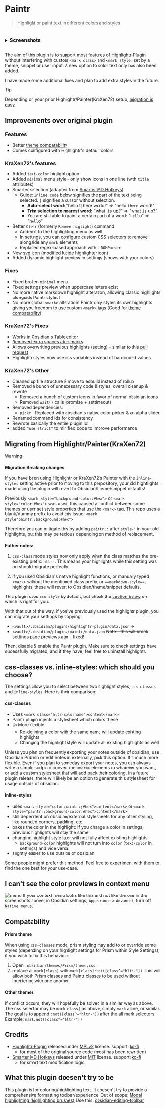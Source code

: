 # Paintr

> Highlight or paint text in different colors and styles

<details>
<summary><h3 style="display:inline-block">Screenshots</h3></summary>

![minimal-menu](./screens/minimal-menu.png)
![normal-menu](./screens/menu-normal.png)
![commands](./screens/commands.png)
</details>

The aim of this plugin is to support most features of [Highlightr-Plugin](https://github.com/chetachiezikeuzor/Highlightr-Plugin) without interfering with custom `<mark class>` and `<mark style>` set by a theme, snippet or user input. A new option to color text only has also been added.

I have made some additional fixes and plan to add extra styles in the future.

> [!TIP]
> Depending on your prior Highlightr/Painter(KraXen72) setup, [migration is easy](#migrating-from-highlightrpainterkraxen72)

## Improvements over original plugin
### Features
- Better [theme compatability](#compatability)
- Comes configured with Highlightr's default colors
### KraXen72's features
- Added `text-color` higlight option
- Added `minimal` menu style - only show icons in one line (with `title` attributes)
- Smarter selection (adapted from [Smarter MD Hotkeys](https://github.com/chrisgrieser/obsidian-smarter-md-hotkeys))
  - Guide: `Inline code` below signifies the part of the text being selected. `|` signifies a cursor without selection.
    - **Auto-select word:** "hello t`|`here world!" => "hello `there` world!"
    - **Trim selection to nearest word:** "what` is` up?" => "what `is` up?"
    - You are still able to paint a certain part of a word: "h`ell`o" => "h`ell`o"
- Better `Clear` (formerly `Remove higlight`) command
  - Added it to the highlighting menu as well	
  - In settings, you can configure custom CSS selectors to remove alongside any `mark` elements
  - Replaced regex-based approach with a `DOMParser`
- New svg icon (modified lucide highlighter icon)
- Added dynamic highlight preview in settings (shows with your colors)

### Fixes
- Fixed broken `minimal` menu
- Fixed settings preview when uppercase letters exist
- No more native markdown highlight alteration, allowing classic highlights alongside Paintr styles!
- No more global `<mark>` alteration! Paintr only styles its own highlights giving you freedom to use custom `<mark>` tags (Good for [theme compatability](#compatability))
### KraXen72's Fixes
- [Works in Obsidian's Table editor](https://github.com/chetachiezikeuzor/Highlightr-Plugin/issues/90)
- [Removed extra spaces after marks](https://github.com/chetachiezikeuzor/Highlightr-Plugin/pull/40)
- Allows overwriting previous highlights (setting) - similar to this [pull request](https://github.com/chetachiezikeuzor/Highlightr-Plugin/pull/63)
- Highlightr styles now use css variables instead of hardcoded values

### KraXen72's Other
- Cleaned up file structure & move to esbuild instead of rollup
- Removed a bunch of unnecessary code & styles, overall cleanup & rewrite
  - Removed a bunch of custom icons in favor of normal obsidian icons	
  - Removed `wait()` calls (promise + settimeout)	
- Removed dependencies:
  - `pickr` - Replaced with obsidian's native color picker & an alpha slider
- Renamed command ids for consistency
- Rewrote basically the entire plugin lol
- added `"use strict"` to minified code to improve performance

## Migrating from Highlightr/Painter(KraXen72)
> [!WARNING]
> #### Migration Breaking changes
> If you have been using Highlightr or KraXen72's Painter with the `inline-styles` setting active prior to moving to this prepository, your old hightlights made using the plugin will revert to Obsidian/theme/snippet defaults!
>
> Previously `<mark style="background-color:#hex">` or `<mark style="color:#hex">` was used, this caused a conflict between some themes or user set style properties that use the `<mark>` tag.
> This repo uses a blank/dummy prefix to avoid this issue: `<mark style"paintr:;background:#hex">`
>
> Therefore you can mitigate this by adding `paintr;:` after `style="` in your old highlights, but this may be tedious depending on method of replacement.
>
> #### Futher notes:
> 1. `css-class` mode styles now only apply when the class matches the pre-existing prefix: `hltr-`. 
> This means your highlights while this setting was on should migrate perfectly.
>
> 2. if you used Obsidian's native highlight functions, or manually typed `<mark>` without the mentioned class prefix, or `==markdown-style==`, highlights, these will revert to Obsidian/theme/snippet defaults.

This plugin uses `css-style` by default, but check the [section below](#css-classes-vs-inline-styles-which-should-you-choose) on which is right for you.

With that out of the way, if you've previously used the highlightr plugin, you can migrate your settings by copying:
- `<vault>/.obsidian/plugins/highlightr-plugin/data.json` =>
- `<vault>/.obsidian/plugins/paintr/data.json`
~~Note - this will break settings page previews atm~~ - fixed!

Then, disable & enable the Paintr plugin.
Make sure to check settings have sucessfully migrated, and if they have, feel free to uninstall highlightr.

## css-classes vs. inline-styles: which should you choose?
The settings allow you to select between two highlight styles, `css-classes` and `inline-styles`. 
Here is their comparison:
#### css-classes
- Uses `<mark class="hltr-colorname">content</mark>`
- Paintr plugin injects a stylesheet which colors these
- 👍 More flexible:
  - Re-defining a color with the same name will update existing highlights
  - Changing the highlight style will update all existing highlights as well

Unless you plan on frequently exporting your notes outside of obsidian, use Obsidian Publish or edit notes in externally, pick this option. It's much more flexible.
Even if you plan to someday export your notes, you can always write a simple script to convert the `<mark>` elements to whatever you want, or add a custom stylesheet that will add back their coloring.
In a future plugin release, there will likely be an option to generate this stylesheet for usage outside of obsidian.

#### inline-styles
- uses `<mark style="color:paintr:;#hex">content</mark>` or `<mark style="paintr:;background-color:#hex">content</mark>`
- still dependent on obsidian/external stylesheets for any other styling, like rounded corners, padding, etc.
- bakes the color in the highlight: if you change a color in settings, previous highlights will stay the same
- changing highlight style later will not fully affect existing highlights
  - `background-color` highlights will not turn into `color` (`text-color` in settings) and vice versa.
- slightly easier to use outside of obsidian

Some people might prefer this method.
Feel free to experiment with them to find the one best for your use-case.

## I can't see the color previews in context menu
![menu](./screens/menu-native.png)
If your context menu looks like this and not like the one in the screenshots above, in Obsidian settings, `Appearance` > `Advanced`, turn off `Native menus`.

## Compatability
#### Prism theme
When using `css-classes` mode, prism styling may add to or override some styles (depending on your highlight settings for Prism within Style Settings), if you wish to fix this behaviour:
1. Open `.obsidian/themes/Prism/theme.css`
2. replace all `mark[class]` with `mark[class]:not([class^="hltr-"])`
This will allow both Prism classes and Paintr classes to be used without interfering with one another.
#### Other themes
If conflict occurs, they will hopefully be solved in a similar way as above. 
The css selector may be `mark[class]` as above, simply `mark` alone, or similar. 
The goal is to append `:not([class^="hltr-"])` after the all mark selectors.
Example: `mark:not([class^="hltr-"])`

## Credits
- [Highlightr-Plugin](https://github.com/chetachiezikeuzor/Highlightr-Plugin) released under [MPLv2](./LICENSE) license. support: [ko-fi](https://ko-fi.com/chetachi)
  - for most of the original source code (most has been rewritten)
- [Smarter MD Hotkeys](https://github.com/chrisgrieser/obsidian-smarter-md-hotkeys) released under [MIT](https://github.com/chrisgrieser/obsidian-smarter-md-hotkeys/blob/master/LICENSE) license. support: [ko-fi](https://ko-fi.com/pseudometa)
  - for smart text modification logic

## What this plugin doesen't try to be
This plugin is for coloring/highlighting text.
It doesen't try to provide a comprehensive formatting toolbar/experience. 
Out of scope: [Modal highlighting (highlighting brushes)](https://github.com/chetachiezikeuzor/Highlightr-Plugin/issues/82)
Use this: [obsidian-editing-toolbar](https://github.com/PKM-er/obsidian-editing-toolbar)
